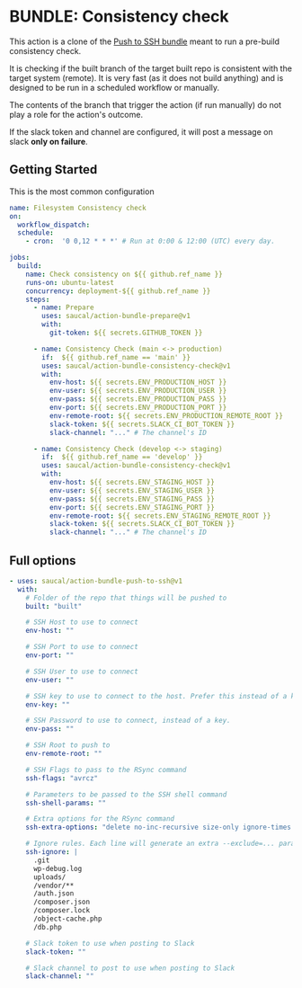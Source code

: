 # BUNDLE: Consistency check

This action is a clone of the [Push to SSH bundle](https://github.com/saucal/action-bundle-push-to-ssh) meant to run a pre-build consistency check.

It is checking if the built branch of the target built repo is consistent with the target system (remote). It is very fast (as it does not build anything) and is designed to be run in a scheduled workflow or manually. 

The contents of the branch that trigger the action (if run manually) do not play a role for the action's outcome.

If the slack token and channel are configured, it will post a message on slack **only on failure**.


## Getting Started

This is the most common configuration

```yml
name: Filesystem Consistency check
on:
  workflow_dispatch:
  schedule:
    - cron:  '0 0,12 * * *' # Run at 0:00 & 12:00 (UTC) every day.

jobs:
  build:
    name: Check consistency on ${{ github.ref_name }}
    runs-on: ubuntu-latest
    concurrency: deployment-${{ github.ref_name }}
    steps:
      - name: Prepare
        uses: saucal/action-bundle-prepare@v1
        with:
          git-token: ${{ secrets.GITHUB_TOKEN }}

      - name: Consistency Check (main <-> production)
        if:  ${{ github.ref_name == 'main' }}
        uses: saucal/action-bundle-consistency-check@v1
        with:
          env-host: ${{ secrets.ENV_PRODUCTION_HOST }}
          env-user: ${{ secrets.ENV_PRODUCTION_USER }}
          env-pass: ${{ secrets.ENV_PRODUCTION_PASS }}
          env-port: ${{ secrets.ENV_PRODUCTION_PORT }}
          env-remote-root: ${{ secrets.ENV_PRODUCTION_REMOTE_ROOT }}
          slack-token: ${{ secrets.SLACK_CI_BOT_TOKEN }}
          slack-channel: "..." # The channel's ID

      - name: Consistency Check (develop <-> staging)
        if:  ${{ github.ref_name == 'develop' }}
        uses: saucal/action-bundle-consistency-check@v1
        with:
          env-host: ${{ secrets.ENV_STAGING_HOST }}
          env-user: ${{ secrets.ENV_STAGING_USER }}
          env-pass: ${{ secrets.ENV_STAGING_PASS }}
          env-port: ${{ secrets.ENV_STAGING_PORT }}
          env-remote-root: ${{ secrets.ENV_STAGING_REMOTE_ROOT }}
          slack-token: ${{ secrets.SLACK_CI_BOT_TOKEN }}
          slack-channel: "..." # The channel's ID
```

## Full options

```yml
- uses: saucal/action-bundle-push-to-ssh@v1
  with:
    # Folder of the repo that things will be pushed to
    built: "built"

    # SSH Host to use to connect
    env-host: ""

    # SSH Port to use to connect
    env-port: ""

    # SSH User to use to connect
    env-user: ""

    # SSH key to use to connect to the host. Prefer this instead of a key if available.
    env-key: ""

    # SSH Password to use to connect, instead of a key.
    env-pass: ""

    # SSH Root to push to
    env-remote-root: ""

    # SSH Flags to pass to the RSync command
    ssh-flags: "avrcz"

    # Parameters to be passed to the SSH shell command
    ssh-shell-params: ""

    # Extra options for the RSync command
    ssh-extra-options: "delete no-inc-recursive size-only ignore-times omit-dir-times no-perms no-owner no-group no-dirs"

    # Ignore rules. Each line will generate an extra --exclude=... parameter for rsync.
    ssh-ignore: |
      .git
      wp-debug.log
      uploads/
      /vendor/**
      /auth.json
      /composer.json
      /composer.lock
      /object-cache.php
      /db.php

    # Slack token to use when posting to Slack
    slack-token: ""

    # Slack channel to post to use when posting to Slack
    slack-channel: ""
```
